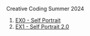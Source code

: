 Creative Coding Summer 2024
1.  [EX0 - Self Portrait](https://yael-renous.github.io/IMA_CreativeCoding/EX0-SelfPortrait/)
2.  [EX1 - Self Portrait 2.0](https://yael-renous.github.io/IMA_CreativeCoding/EX1-SelfPortrait2.0/)
